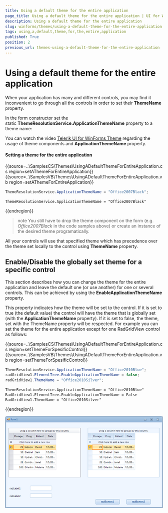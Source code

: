 ```yaml
---
title: Using a default theme for the entire application
page_title: Using a default theme for the entire application | UI for WinForms Documentation
description: Using a default theme for the entire application
slug: winforms/themes/using-a-default-theme-for-the-entire-application
tags: using,a,default,theme,for,the,entire,application
published: True
position: 2
previous_url: themes-using-a-default-theme-for-the-entire-application
---
```


# Using a default theme for the entire application


When your application has many and different controls, you may find it inconvenient to go through all the controls in order to set their __ThemeName__ property.
        

In the form constructor set the static __ThemeResolutionService.ApplicationThemeName__ property to a theme name:
        

You can watch the video [Telerik UI for WinForms Theme](http://www.telerik.com/videos/winforms/theme-for-telerik-ui-for-winforms) regarding the usage of theme components and __ApplicationThemeName__ property.
        
#### Setting a theme for the entire application

{{source=..\SamplesCS\Themes\UsingADefaultThemeForEntireApplication.cs region=setAThemeForEntireApplication}} 
{{source=..\SamplesVB\Themes\UsingADefaultThemeForEntireApplication.vb region=setAThemeForEntireApplication}} 

````C#
ThemeResolutionService.ApplicationThemeName = "Office2007Black";

````
````VB.NET
ThemeResolutionService.ApplicationThemeName = "Office2007Black"

````

{{endregion}} 

>note You still have to drop the theme component on the form (e.g. *Office2007Black* in the code samples above) or create an instance of the desired theme programatically.
>

All your controls will use that specified theme which has precedence over the theme set locally to the control using __ThemeName__ property.
        

## Enable/Disable the globally set theme for a specific control

This section describes how you can change the theme for the entire application and leave the default one (or use another) for one or several controls. This can be achieved by using the __EnableApplicationThemeName__ property.
        

This property indicates how the theme will be set to the control. If it is set to true (the default value) the control will have the theme that is globally set (with the __ApplicationThemeName__ property). If it is set to false, the theme, set with the ThemeName property will be respected. For example you can set the theme for the entire application except for one RadGridView control as follows:

{{source=..\SamplesCS\Themes\UsingADefaultThemeForEntireApplication.cs region=setThemeForSpesificControl}} 
{{source=..\SamplesVB\Themes\UsingADefaultThemeForEntireApplication.vb region=setThemeForSpesificControl}} 

````C#
ThemeResolutionService.ApplicationThemeName = "Office2010Blue";
radGridView1.ElementTree.EnableApplicationThemeName = false;
radGridView1.ThemeName = "Office2010Silver";

````
````VB.NET
ThemeResolutionService.ApplicationThemeName = "Office2010Blue"
RadGridView1.ElementTree.EnableApplicationThemeName = False
RadGridView1.ThemeName = "Office2010Silver"

````

{{endregion}} 


![themes-using-a-default-theme-for-the-entire-application 001](images/themes-using-a-default-theme-for-the-entire-application001.png)

